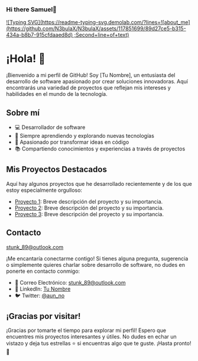 ###                                                                                                                           Hi there Samuel👋
[![Typing SVG](https://readme-typing-svg.demolab.com/?lines=![about_me](https://github.com/N3bulaX/N3bulaX/assets/117851699/89d27ce5-b315-434a-b8b7-915cfdaaed8d)
;Second+line+of+text)](https://git.io/typing-svg)

# ¡Hola! 👋

¡Bienvenido a mi perfil de GitHub! Soy [Tu Nombre], un entusiasta del desarrollo de software apasionado por crear soluciones innovadoras. Aquí encontrarás una variedad de proyectos que reflejan mis intereses y habilidades en el mundo de la tecnología.

## Sobre mí

- 💻 Desarrollador de software
- 🌱 Siempre aprendiendo y explorando nuevas tecnologías
- 🚀 Apasionado por transformar ideas en código
- 📚 Compartiendo conocimientos y experiencias a través de proyectos

## Mis Proyectos Destacados

Aquí hay algunos proyectos que he desarrollado recientemente y de los que estoy especialmente orgulloso:

- [Proyecto 1](enlace_al_proyecto_1): Breve descripción del proyecto y su importancia.
- [Proyecto 2](enlace_al_proyecto_2): Breve descripción del proyecto y su importancia.
- [Proyecto 3](enlace_al_proyecto_3): Breve descripción del proyecto y su importancia.

## Contacto
stunk_89@outlook.com

¡Me encantaría conectarme contigo! Si tienes alguna pregunta, sugerencia o simplemente quieres charlar sobre desarrollo de software, no dudes en ponerte en contacto conmigo:

- 📧 Correo Electrónico: [stunk_89@outlook.com](mailto:stunk_89@outlook.com)
- 💬 LinkedIn: [Tu Nombre](enlace_a_tu_perfil_de_LinkedIn)
- 🐦 Twitter: [@aun_no](enlace_a_tu_cuenta_de_Twitter)

## ¡Gracias por visitar!

¡Gracias por tomarte el tiempo para explorar mi perfil! Espero que encuentres mis proyectos interesantes y útiles. No dudes en echar un vistazo y deja tus estrellas ⭐️ si encuentras algo que te guste. ¡Hasta pronto! 👋

